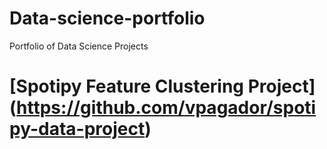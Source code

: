 # Data-science-portfolio
Portfolio of Data Science Projects

# [Spotipy Feature Clustering Project] (https://github.com/vpagador/spotipy-data-project)
